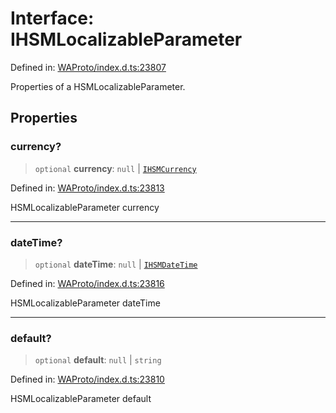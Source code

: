 # Interface: IHSMLocalizableParameter

Defined in: [WAProto/index.d.ts:23807](https://github.com/Fokusdotid/bail/blob/82f46c566476ac566bfd781dede14412fcdfb787/WAProto/index.d.ts#L23807)

Properties of a HSMLocalizableParameter.

## Properties

### currency?

> `optional` **currency**: `null` \| [`IHSMCurrency`](../namespaces/HSMLocalizableParameter/interfaces/IHSMCurrency.md)

Defined in: [WAProto/index.d.ts:23813](https://github.com/Fokusdotid/bail/blob/82f46c566476ac566bfd781dede14412fcdfb787/WAProto/index.d.ts#L23813)

HSMLocalizableParameter currency

***

### dateTime?

> `optional` **dateTime**: `null` \| [`IHSMDateTime`](../namespaces/HSMLocalizableParameter/interfaces/IHSMDateTime.md)

Defined in: [WAProto/index.d.ts:23816](https://github.com/Fokusdotid/bail/blob/82f46c566476ac566bfd781dede14412fcdfb787/WAProto/index.d.ts#L23816)

HSMLocalizableParameter dateTime

***

### default?

> `optional` **default**: `null` \| `string`

Defined in: [WAProto/index.d.ts:23810](https://github.com/Fokusdotid/bail/blob/82f46c566476ac566bfd781dede14412fcdfb787/WAProto/index.d.ts#L23810)

HSMLocalizableParameter default

